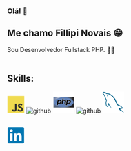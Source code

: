 ### Olá! :wave: <br>
## Me chamo Fillipi Novais :grin: <br>
Sou Desenvolvedor Fullstack PHP. :man_technologist: <br>
<br>
## Skills: <br>
<img src="https://raw.githubusercontent.com/devicons/devicon/master/icons/javascript/javascript-original.svg" alt="github" width="40" height="40" style="max-width:100%;"></img>
<img src="https://cdn.jsdelivr.net/gh/devicons/devicon/icons/vuejs/vuejs-original-wordmark.svg" alt="github" width="40" height="40" style="max-width:100%;"></img>
<img src="https://raw.githubusercontent.com/devicons/devicon/master/icons/php/php-original.svg" alt="github" width="50" height="50" style="max-width:100%;"></img>
<img src="https://cdn.jsdelivr.net/gh/devicons/devicon/icons/laravel/laravel-plain-wordmark.svg" alt="github" width="50" height="50" style="max-width:100%;"></img>
<img src="https://raw.githubusercontent.com/devicons/devicon/master/icons/mysql/mysql-original.svg" alt="github" width="50" height="50" style="max-width:100%;"></img>

## 
<a href="https://www.linkedin.com/in/fillipi-pinto-novais-b690698b/" target="_blank">
  <img aligh="center" alt="fillipi-linkedin" height="40" width="40" src="https://raw.githubusercontent.com/devicons/devicon/master/icons/linkedin/linkedin-original.svg" style="max-width:100%;">
</a>





<!---
Fillipi-Novais/Fillipi-Novais is a ✨ special ✨ repository because its `README.md` (this file) appears on your GitHub profile.
You can click the Preview link to take a look at your changes.
--->
